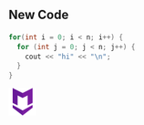 ## New Code
```c++
for(int i = 0; i < n; i++) {
  for (int j = 0; j < n; j++) {
    cout << "hi" << "\n";
  }
}
```

![alt text][logo]

[logo]: https://github.com/adam-p/markdown-here/raw/master/src/common/images/icon48.png
